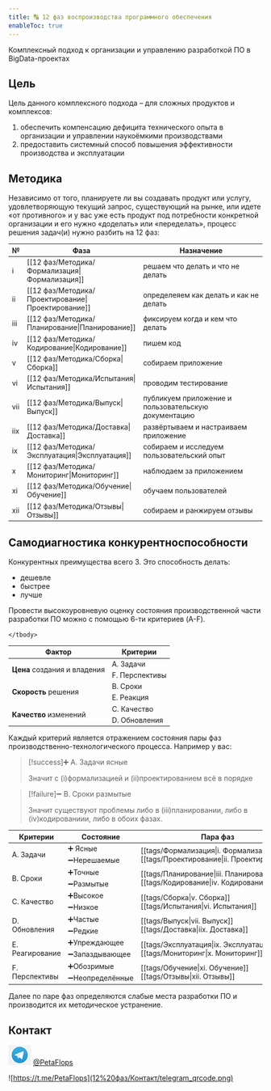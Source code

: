 ```yaml
---
title: 🔠 12 фаз воспроизводства программного обеспечения
enableToc: true
---
```


Комплексный подход к организации и управлению разработкой ПО в BigData-проектах

## Цель
Цель данного комплексного подхода – для сложных продуктов и комплексов: 
1. обеспечить компенсацию дефицита технического опыта в организации и управлении наукоёмкими производствами
2. предоставить системный способ повышения эффективности производства и эксплуатации

## Методика
Независимо от того, планируете ли вы создавать продукт или услугу, удовлетворяющую текущий запрос, существующий на рынке, или идете «от противного» и у вас уже есть продукт под потребности конкретной организации и его нужно «доделать» или «переделать», процесс решения задач(и) нужно разбить на 12 фаз: 

| № | Фаза | Назначение|
|--|--|--|
|i|[[12 фаз/Методика/Формализация\|Формализация]]|решаем что делать и что не делать|
|ii|[[12 фаз/Методика/Проектирование\|Проектирование]]|определеяем как делать и как не делать|
|iii|[[12 фаз/Методика/Планирование\|Планирование]]|фиксируем когда и кем что делать|
|iv|[[12 фаз/Методика/Кодирование\|Кодирование]]|пишем код|
|v|[[12 фаз/Методика/Сборка\|Сборка]]|собираем приложение|
|vi|[[12 фаз/Методика/Испытания\|Испытания]]|проводим тестирование|
|vii|[[12 фаз/Методика/Выпуск\|Выпуск]]|публикуем приложение и пользовательскую документацию|
|iix|[[12 фаз/Методика/Доставка\|Доставка]]|развёртываем и настраиваем приложение|
|ix|[[12 фаз/Методика/Эксплуатация\|Эксплуатация]]|собираем и исследуем пользовательский опыт|
|x|[[12 фаз/Методика/Мониторинг\|Мониторинг]]|наблюдаем за приложением|
|xi|[[12 фаз/Методика/Обучение\|Обучение]]|обучаем пользователей|
|xii|[[12 фаз/Методика/Отзывы\|Отзывы]]|собираем и ранжируем отзывы|

## Самодиагностика конкурентноспособности

Конкурентных преимущества всего 3. Это способность делать:
- дешевле
- быстрее
- лучше

Провести высокоуровневую оценку состояния производственной части разработки ПО можно с помощью 6-ти критериев (A-F).

<table>
	<thead>
		<tr>
			<th>Фактор</th>
			<th>Критерии</th>
		</tr>
	</thead>
	<tbody>
		<tr>
			<td rowspan=2><b>Цена</b> создания и владения</td>
			<td>A. Задачи</td>
		</tr>
		<tr>
			<td>F. Перспективы</td>
		</tr>
		<tr>
			<td rowspan=2><b>Скорость</b> решения</td>
			<td>B. Сроки </td>
		</tr>
		<tr>
			<td>E. Реакция</td>
		</tr>
		<tr>
			<td rowspan=2><b>Качество</b> изменений</td>
			<td>C. Качество</td>
		</tr>
		<tr>
			<td>D. Обновления</td>
		</tr>

	</tbody>
</table>

Каждый критерий является отражением состояния пары фаз производственно-технологического процесса. Например у вас:

> [!success]➕ А. Задачи ясные
>
> Значит с (i)формализацией и (ii)проектированием всё в порядке

> [!failure]➖ В. Сроки размытые
>
> Значит существуют проблемы либо в (iii)планировании, либо в (iv)кодированиии, либо в обоих фазах.

<table>
    <thead>
        <tr>
            <th>Критерии</th>
            <th>Состояние</th>
            <th>Пара фаз</th>
        </tr>
    </thead>
    <tbody>
        <tr>
            <td rowspan=2>A. Задачи</td>
            <td>➕ Ясные</td>
            <td rowspan=2 ><nobr>[[tags/Формализация|i. Формализация]]</nobr><br><nobr>[[tags/Проектирование|ii. Проектирование]]</nobr></td>
        </tr>
        <tr>
            <td>➖Нерешаемые</td>
        </tr>
        <tr>
            <td rowspan=2>B. Сроки</td>
            <td>➕Точные</td>
            <td rowspan=2 ><nobr>[[tags/Планирование|iii. Планирование]]</nobr><br><nobr>[[tags/Кодирование|iv. Кодирование]]</nobr></td>
        </tr>
        <tr>
            <td>➖Размытые</td>
        </tr>
        <tr>
            <td rowspan=2>C. Качество</td>
            <td>➕Высокое</td>
            <td rowspan=2 ><nobr>[[tags/Сборка|v. Сборка]]</nobr><br><nobr>[[tags/Испытания|vi. Испытания]]</nobr></td>
        </tr>
        <tr>
            <td>➖Низкое</td>
        </tr>
		<tr>
            <td rowspan=2>D. Обновления</td>
            <td>➕Частые</td>
            <td rowspan=2 ><nobr>[[tags/Выпуск|vii. Выпуск]]</nobr><br><nobr>[[tags/Доставка|iix. Доставка]]</nobr></td>
        </tr>
        <tr>
            <td>➖Редкие</td>
        </tr>
        <tr>
            <td rowspan=2>E. Реагирование</td>
            <td>➕Упреждающее</td>
            <td rowspan=2 ><nobr>[[tags/Эксплуатация|ix. Эксплуатация]]</nobr><br><nobr>[[tags/Мониторинг|x. Мониторинг]]</nobr></td>
        </tr>
        <tr>
            <td>➖Запаздывающее</td>
        </tr>
        <tr>
            <td rowspan=2>F. Перспективы</td>
            <td>➕Обозримые</td>
            <td rowspan=2 ><nobr>[[tags/Обучение|xi. Обучение]]</nobr><br><nobr>[[tags/Отзывы|xii. Отзывы]]</nobr></td>
        </tr>
        <tr>
            <td>➖Неопределённые</td>
        </tr>
    </tbody>
</table>

Далее по паре фаз определяются слабые места разработки ПО и производится их методическое устранение.

## Контакт

![Telegram](12%20фаз/Контакт/telegram-icon-blue-angle.png)
[@PetaFlops](https://t.me/PetaFlops)

![https://t.me/PetaFlops](12%20фаз/Контакт/telegram_qrcode.png)
